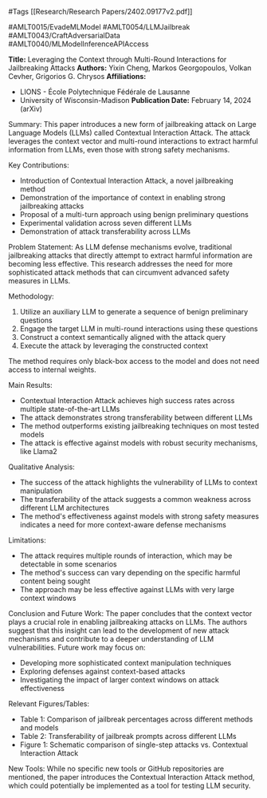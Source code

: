 #Tags
[[Research/Research Papers/2402.09177v2.pdf]]

#AMLT0015/EvadeMLModel
#AMLT0054/LLMJailbreak
#AMLT0043/CraftAdversarialData
#AMLT0040/MLModelInferenceAPIAccess

**Title:** Leveraging the Context through Multi-Round Interactions for Jailbreaking Attacks
**Authors:** Yixin Cheng, Markos Georgopoulos, Volkan Cevher, Grigorios G. Chrysos
**Affiliations:** 
- LIONS - École Polytechnique Fédérale de Lausanne
- University of Wisconsin-Madison
**Publication Date:** February 14, 2024 (arXiv)

Summary:
This paper introduces a new form of jailbreaking attack on Large Language Models (LLMs) called Contextual Interaction Attack. The attack leverages the context vector and multi-round interactions to extract harmful information from LLMs, even those with strong safety mechanisms.

Key Contributions:
- Introduction of Contextual Interaction Attack, a novel jailbreaking method
- Demonstration of the importance of context in enabling strong jailbreaking attacks
- Proposal of a multi-turn approach using benign preliminary questions
- Experimental validation across seven different LLMs
- Demonstration of attack transferability across LLMs

Problem Statement:
As LLM defense mechanisms evolve, traditional jailbreaking attacks that directly attempt to extract harmful information are becoming less effective. This research addresses the need for more sophisticated attack methods that can circumvent advanced safety measures in LLMs.

Methodology:
1. Utilize an auxiliary LLM to generate a sequence of benign preliminary questions
2. Engage the target LLM in multi-round interactions using these questions
3. Construct a context semantically aligned with the attack query
4. Execute the attack by leveraging the constructed context

The method requires only black-box access to the model and does not need access to internal weights.

Main Results:
- Contextual Interaction Attack achieves high success rates across multiple state-of-the-art LLMs
- The attack demonstrates strong transferability between different LLMs
- The method outperforms existing jailbreaking techniques on most tested models
- The attack is effective against models with robust security mechanisms, like Llama2

Qualitative Analysis:
- The success of the attack highlights the vulnerability of LLMs to context manipulation
- The transferability of the attack suggests a common weakness across different LLM architectures
- The method's effectiveness against models with strong safety measures indicates a need for more context-aware defense mechanisms

Limitations:
- The attack requires multiple rounds of interaction, which may be detectable in some scenarios
- The method's success can vary depending on the specific harmful content being sought
- The approach may be less effective against LLMs with very large context windows

Conclusion and Future Work:
The paper concludes that the context vector plays a crucial role in enabling jailbreaking attacks on LLMs. The authors suggest that this insight can lead to the development of new attack mechanisms and contribute to a deeper understanding of LLM vulnerabilities. Future work may focus on:
- Developing more sophisticated context manipulation techniques
- Exploring defenses against context-based attacks
- Investigating the impact of larger context windows on attack effectiveness

Relevant Figures/Tables:
- Table 1: Comparison of jailbreak percentages across different methods and models
- Table 2: Transferability of jailbreak prompts across different LLMs
- Figure 1: Schematic comparison of single-step attacks vs. Contextual Interaction Attack

New Tools:
While no specific new tools or GitHub repositories are mentioned, the paper introduces the Contextual Interaction Attack method, which could potentially be implemented as a tool for testing LLM security.
